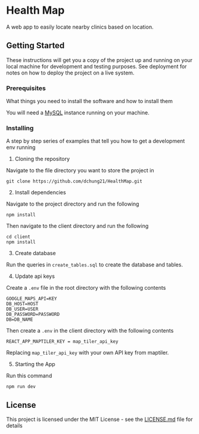 # Health Map

A web app to easily locate nearby clinics based on location.

## Getting Started

These instructions will get you a copy of the project up and running on your local machine for development and testing purposes. See deployment for notes on how to deploy the project on a live system.

### Prerequisites

What things you need to install the software and how to install them

You will need a [MySQL](https://dev.mysql.com/downloads/mysql/) instance running on your machine.

### Installing

A step by step series of examples that tell you how to get a development env running

1. Cloning the repository

Navigate to the file directory you want to store the project in

```
git clone https://github.com/dchung21/HealthMap.git
```

2. Install dependencies

Navigate to the project directory and run the following

```
npm install
```
Then navigate to the client directory and run the following
```
cd client
npm install
```

3. Create database

Run the queries in `create_tables.sql` to create the database and tables. 

4. Update api keys

Create a `.env` file in the root directory with the following contents

```
GOOGLE_MAPS_API=KEY
DB_HOST=HOST
DB_USER=USER
DB_PASSWORD=PASSWORD
DB=DB_NAME
```

Then create a `.env` in the client directory with the following contents

```
REACT_APP_MAPTILER_KEY = map_tiler_api_key
```

Replacing `map_tiler_api_key` with your own API key from maptiler.

5. Starting the App

Run this command

```
npm run dev
```

## License

This project is licensed under the MIT License - see the [LICENSE.md](LICENSE.md) file for details

